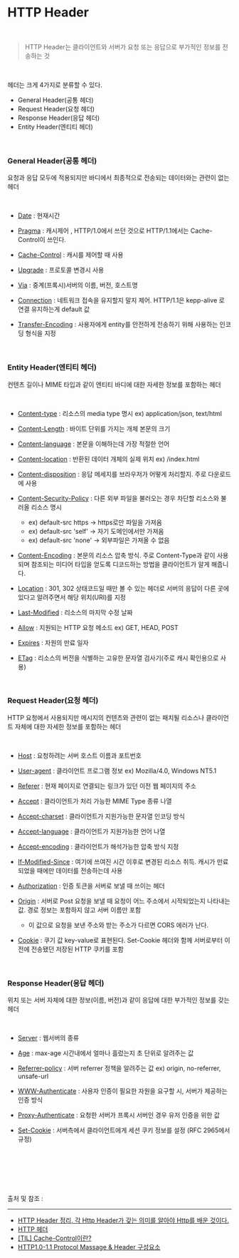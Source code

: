 # HTTP Header

<br/>
 
 > HTTP Header는 클라이언트와 서버가 요청 또는 응답으로 부가적인 정보를 전송하는 것
 
 

 
 <br/>
 
 헤더는 크게 4가지로 분류할 수 있다.

- General Header(공통 헤더)
- Request Header(요청 헤더)
- Response Header(응답 헤더)
- Entity Header(엔티티 헤더)


<br/>

###   General Header(공통 헤더)

요청과 응답 모두에 적용되지만 바디에서 최종적으로 전송되는 데이터와는 관련이 없는 헤더

<br/>

- [Date](https://developer.mozilla.org/ko/docs/Web/HTTP/Headers/Date) : 현재시간 

- [Pragma](https://developer.mozilla.org/ko/docs/Web/HTTP/Headers/Pragma) : 캐시제어 , HTTP/1.0에서 쓰던 것으로 HTTP/1.1에서는 Cache-Control이 쓰인다.

- [Cache-Control](https://developer.mozilla.org/ko/docs/Web/HTTP/Headers/Cache-Control) : 캐시를 제어할 때 사용

- [Upgrade](https://developer.mozilla.org/en-US/docs/Web/HTTP/Headers/Upgrade) : 프로토콜 변경시 사용

- [Via](https://developer.mozilla.org/ko/docs/Web/HTTP/Headers/Via) : 중계(프록시)서버의 이름, 버전, 호스트명

- [Connection](https://developer.mozilla.org/ko/docs/Web/HTTP/Headers/Connection) : 네트워크 접속을 유지할지 말지 제어. HTTP/1.1은 kepp-alive 로 연결 유지하는게 default 값

- [Transfer-Encoding](https://developer.mozilla.org/ko/docs/Web/HTTP/Headers/Transfer-Encoding) : 사용자에게 entity를 안전하게 전송하기 위해 사용하는 인코딩 형식을 지정

<br/>

###   Entity Header(엔티티 헤더)

컨텐츠 길이나 MIME 타입과 같이 엔티티 바디에 대한 자세한 정보를 포함하는 헤더

<br/>

- [Content-type](https://developer.mozilla.org/ko/docs/Web/HTTP/Headers/Content-Type) :  리소스의 media type 명시 ex) application/json, text/html

- [Content-Length](https://developer.mozilla.org/ko/docs/Web/HTTP/Headers/Content-Length) : 바이트 단위를 가지는 개체 본문의 크기

- [Content-language](https://developer.mozilla.org/ko/docs/Web/HTTP/Headers/Content-Language) : 본문을 이해하는데 가장 적절한 언어

- [Content-location](https://developer.mozilla.org/ko/docs/Web/HTTP/Headers/Content-Location) : 반환된 데이터 개체의 실제 위치 ex) /index.html

- [Content-disposition](https://developer.mozilla.org/ko/docs/Web/HTTP/Headers/Content-Disposition) : 응답 메세지를 브라우저가 어떻게 처리할지. 주로 다운로드에 사용

- [Content-Security-Policy](https://developer.mozilla.org/ko/docs/Web/HTTP/Headers/Content-Security-Policy) : 다른 외부 파일을 불러오는 경우 차단할 리소스와 불러올 리소스 명시
  - ex) default-src https -> https로만 파일을 가져옴
  - ex) default-src 'self' -> 자기 도메인에서만 가져옴
  - ex) default-src 'none' -> 외부파일은 가져올 수 없음

- [Content-Encoding](https://developer.mozilla.org/ko/docs/Web/HTTP/Headers/Content-Encoding) : 본문의 리소스 압축 방식. 주로 Content-Type과 같이 사용되며 참조되는 미디어 타입을 얻도록 디코드하는 방법을 클라이언트가 알게 해줍니다.

- [Location](https://developer.mozilla.org/en-US/docs/Web/HTTP/Headers/Location) : 301, 302 상태코드일 때만 볼 수 있는 헤더로 서버의 응답이 다른 곳에 있다고 알려주면서 해당 위치(URI)를 지정

- [Last-Modified](https://developer.mozilla.org/ko/docs/Web/HTTP/Headers/Last-Modified) : 리소스의 마지막 수정 날짜

- [Allow](https://developer.mozilla.org/ko/docs/Web/HTTP/Headers/Allow) : 지원되는 HTTP 요청 메소드 ex) GET, HEAD, POST

- [Expires](https://developer.mozilla.org/ko/docs/Web/HTTP/Headers) : 자원의 만료 일자

- [ETag](https://developer.mozilla.org/ko/docs/Web/HTTP/Headers/ETag) : 리소스의 버전을 식별하는 고유한 문자열 검사기(주로 캐시 확인용으로 사용)

<br/>

###  Request Header(요청 헤더)

HTTP 요청에서 사용되지만 메시지의 컨텐츠와 관련이 없는 패치될 리소스나 클라이언트 자체에 대한 자세한 정보를 포함하는 헤더

<br/>

- [Host](https://developer.mozilla.org/ko/docs/Web/HTTP/Headers/Host) : 요청하려는 서버 호스트 이름과 포트번호

- [User-agent](https://developer.mozilla.org/en-US/docs/Web/HTTP/Headers/User-Agent) : 클라이언트 프로그램 정보 ex) Mozilla/4.0, Windows NT5.1

- [Referer](https://developer.mozilla.org/ko/docs/Web/HTTP/Headers/Referer) : 현재 페이지로 연결되는 링크가 있던 이전 웹 페이지의 주소

- [Accept](https://developer.mozilla.org/ko/docs/Web/HTTP/Headers/Accept) : 클라이언트가 처리 가능한 MIME Type 종류 나열

- [Accept-charset](https://developer.mozilla.org/ko/docs/Web/HTTP/Headers/Accept-Charset) : 클라이언트가 지원가능한 문자열 인코딩 방식

- [Accept-language](https://developer.mozilla.org/ko/docs/Web/HTTP/Headers/Accept-Language) : 클라이언트가 지원가능한 언어 나열

- [Accept-encoding](https://developer.mozilla.org/ko/docs/Web/HTTP/Headers/Accept-Encoding) : 클라이언트가 해석가능한 압축 방식 지정

- [If-Modified-Since](https://developer.mozilla.org/ko/docs/Web/HTTP/Headers/If-Modified-Since) : 여기에 쓰여진 시간 이후로 변경된 리소스 취득. 캐시가 만료되었을 때에만 데이터를 전송하는데 사용

- [Authorization](https://developer.mozilla.org/ko/docs/Web/HTTP/Headers/Authorization) : 인증 토큰을 서버로 보낼 때 쓰이는 헤더

- [Origin](https://developer.mozilla.org/ko/docs/Web/HTTP/Headers/Origin) : 서버로 Post 요청을 보낼 때 요청이 어느 주소에서 시작되었는지 나타내는 값. 경로 정보는 포함하지 않고 서버 이름만 포함
  - 이 값으로 요청을 보낸 주소와 받는 주소가 다르면 CORS 에러가 난다.

- [Cookie](https://developer.mozilla.org/ko/docs/Web/HTTP/Headers/Cookie) : 쿠기 값 key-value로 표현된다. Set-Cookie 헤더와 함께 서버로부터 이전에 전송됐던 저장된 HTTP 쿠키를 포함

<br/>

###   Response Header(응답 헤더)

위치 또는 서버 자체에 대한 정보(이름, 버전)과 같이 응답에 대한 부가적인 정보를 갖는 헤더

<br/>


- [Server](https://developer.mozilla.org/ko/docs/Web/HTTP/Headers/Server) : 웹서버의 종류

- [Age](https://developer.mozilla.org/ko/docs/Web/HTTP/Headers/Age) : max-age 시간내에서 얼마나 흘렀는지 초 단위로 알려주는 값

- [Referrer-policy](https://developer.mozilla.org/en-US/docs/Web/HTTP/Headers/Referrer-Policy) : 서버 referrer 정책을 알려주는 값 ex) origin, no-referrer, unsafe-url

- [WWW-Authenticate](https://developer.mozilla.org/en-US/docs/Web/HTTP/Headers/WWW-Authenticate) : 사용자 인증이 필요한 자원을 요구할 시, 서버가 제공하는 인증 방식

- [Proxy-Authenticate](https://developer.mozilla.org/en-US/docs/Web/HTTP/Headers/Proxy-Authenticate) : 요청한 서버가 프록시 서버인 경우 유저 인증을 위한 값

- [Set-Cookie](https://developer.mozilla.org/ko/docs/Web/HTTP/Headers/Set-Cookie) : 서버측에서 클라이언트에게 세션 쿠키 정보를 설정 (RFC 2965에서 규정)

<br/><br/><br/><br/><br/>



출처 및 참조 :

---

- [HTTP Header 정리, 각 Http Header가 갖는 의미를 알아야 Http를 배운 것이다.](https://jeong-pro.tistory.com/181)
- [HTTP 헤더](https://developer.mozilla.org/ko/docs/Web/HTTP/Headers)
- [[TIL] Cache-Control이란?](https://www.huskyhoochu.com/cache-control/)
- [HTTP1.0-1.1 Protocol Massage & Header 구성요소](http://coffeenix.net/doc/network/http_1_0_vs_1_1.html)